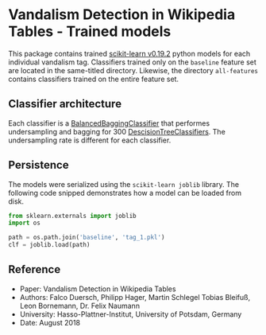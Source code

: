 # Vandalism Detection in Wikipedia Tables - Trained models #
This package contains trained [scikit-learn v0.19.2](http://scikit-learn.org/) python models for each individual vandalism tag. Classifiers trained only on the `baseline` feature set are located in the same-titled directory. Likewise, the directory `all-features` contains classifiers trained on the entire feature set.

## Classifier architecture ##
Each classifier is a [BalancedBaggingClassifier](http://contrib.scikit-learn.org/imbalanced-learn/stable/generated/imblearn.ensemble.BalancedBaggingClassifier.html#imblearn.ensemble.BalancedBaggingClassifier) that performes undersampling and bagging for 300 [DescisionTreeClassifiers](http://scikit-learn.org/stable/modules/generated/sklearn.tree.DecisionTreeClassifier.html). The undersampling rate is different for each classifier.

## Persistence ##
The models were serialized using the `scikit-learn joblib` library. The following code snipped demonstrates how a model can be loaded from disk.

```python
from sklearn.externals import joblib
import os

path = os.path.join('baseline', 'tag_1.pkl')
clf = joblib.load(path)
```

## Reference ##
- Paper: Vandalism Detection in Wikipedia Tables
- Authors: Falco Duersch, Philipp Hager, Martin Schlegel
Tobias Bleifuß, Leon Bornemann, Dr. Felix Naumann
- University: Hasso-Plattner-Institut, University of Potsdam, Germany
- Date: August 2018
